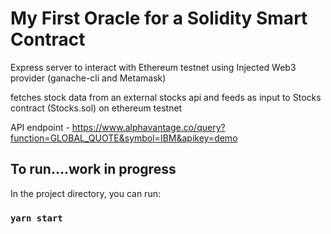 # My First Oracle for a Solidity Smart Contract

Express server to interact with Ethereum testnet using Injected Web3 provider (ganache-cli and Metamask) 

fetches stock data from an external stocks api and feeds as input to Stocks contract (Stocks.sol) on ethereum testnet

API endpoint - https://www.alphavantage.co/query?function=GLOBAL_QUOTE&symbol=IBM&apikey=demo


## To run....work in progress

In the project directory, you can run:

### `yarn start`
